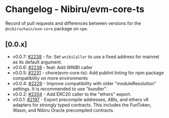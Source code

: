 # Changelog - Nibiru/evm-core-ts 

Record of pull requests and differences between versions for
the `@nibiruchain/evm-core` package on `npm`.

## [0.0.x]

- v0.0.7: [#2238](https://gittub.com/NibiruChain/nibiru/pull/2238) - fix: Set `wnibiCaller` to use a fixed address for mainnet as its default argument.
- v0.0.6: [#2238](https://github.com/NibiruChain/nibiru/pull/2238) - feat: Add WNIBI caller 
- v0.0.5: [#2231](https://github.com/NibiruChain/nibiru/pull/2231) - chore(evm-core-ts): Add publint linting for npm package compatibility on more environments
- v0.0.4: [#2229](https://github.com/NibiruChain/nibiru/pull/2229) - Improve compatibility with older "moduleResolution" settings. It is recommended to use "bundler".
- v0.0.2: [#2204](https://github.com/NibiruChain/nibiru/pull/2204) - Add ERC20
caller to the "ethers" export.
- v0.0.1: [#2197](https://github.com/NibiruChain/nibiru/pull/2197) - Export
precompile addresses, ABIs, and ethers v6 adapters for strongly typed contracts.
This includes the FunToken, Wasm, and Nibiru Oracle precompiled contracts.
